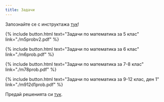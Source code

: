 ```yaml
---
title: Задачи
---
```

Запознайте се с инструктажа [тук](https://burgaschallenge.github.io/%D0%BE%D0%B1%D1%89%D0%B8/2023/06/10/instructions/)!

{% include button.html text="Задачи по математика за 5 клас" link="./m5probv2.pdf" %}

{% include button.html text="Задачи по математика за 6 клас" link="./m6prob.pdf" %}

{% include button.html text="Задачи по математика за 7-8 клас" link="./m78prob.pdf" %}

{% include button.html text="Задачи по математика за 9-12 клас, ден 1" link="./m912d1prob.pdf" %}

Предай решенията си [тук](../submit/).